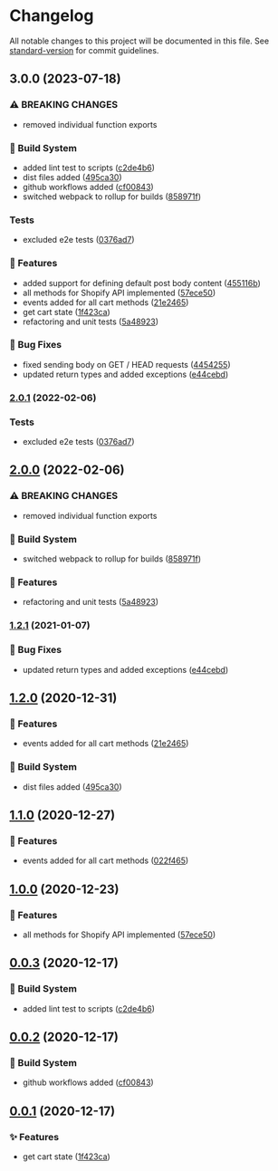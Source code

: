 # Changelog

All notable changes to this project will be documented in this file. See [standard-version](https://github.com/conventional-changelog/standard-version) for commit guidelines.

## 3.0.0 (2023-07-18)


### ⚠ BREAKING CHANGES

* removed individual function exports

### :memo: Build System

* added lint test to scripts ([c2de4b6](https://github.com/loicnestler/shopify-cart-fetch/commit/c2de4b69f51c43b31de070622480861b48a2da23))
* dist files added ([495ca30](https://github.com/loicnestler/shopify-cart-fetch/commit/495ca30e8b60d64bad76383536294bf18ca02e54))
* github workflows added ([cf00843](https://github.com/loicnestler/shopify-cart-fetch/commit/cf008433a97bd3e9fb1191301a68ac59c6a1acc0))
* switched webpack to rollup for builds ([858971f](https://github.com/loicnestler/shopify-cart-fetch/commit/858971f68a7a6bdd7a5c4679c972de2b2c86e9e0))


### Tests

* excluded e2e tests ([0376ad7](https://github.com/loicnestler/shopify-cart-fetch/commit/0376ad7189808df6443c85226ed538fd81d84239))


### :rocket: Features

* added support for defining default post body content ([455116b](https://github.com/loicnestler/shopify-cart-fetch/commit/455116ba927a9880683ee1906b141a0eeac2ea87))
* all methods for Shopify API implemented ([57ece50](https://github.com/loicnestler/shopify-cart-fetch/commit/57ece50e310f46c5ff365049f1f6c4799765f4ef))
* events added for all cart methods ([21e2465](https://github.com/loicnestler/shopify-cart-fetch/commit/21e24650fe4bec7569bc506aa016e0f991230f06))
* get cart state ([1f423ca](https://github.com/loicnestler/shopify-cart-fetch/commit/1f423ca27f413e74409602cad282de5ac49eea11))
* refactoring and unit tests ([5a48923](https://github.com/loicnestler/shopify-cart-fetch/commit/5a48923679e1835d50125a9562d892ba01af077c))


### :bug: Bug Fixes

* fixed sending body on GET / HEAD requests ([4454255](https://github.com/loicnestler/shopify-cart-fetch/commit/44542555bf848a138e610f322baf3e8ccd145bd4))
* updated return types and added exceptions ([e44cebd](https://github.com/loicnestler/shopify-cart-fetch/commit/e44cebd562c7e3b27cc56544c50e20226270cc7c))

### [2.0.1](https://github.com/hayes0724/shopify-cart-fetch/compare/v2.0.0...v2.0.1) (2022-02-06)


### Tests

* excluded e2e tests ([0376ad7](https://github.com/hayes0724/shopify-cart-fetch/commit/0376ad7189808df6443c85226ed538fd81d84239))

## [2.0.0](https://github.com/hayes0724/shopify-cart-fetch/compare/v1.2.1...v2.0.0) (2022-02-06)


### ⚠ BREAKING CHANGES

* removed individual function exports

### :memo: Build System

* switched webpack to rollup for builds ([858971f](https://github.com/hayes0724/shopify-cart-fetch/commit/858971f68a7a6bdd7a5c4679c972de2b2c86e9e0))


### :rocket: Features

* refactoring and unit tests ([5a48923](https://github.com/hayes0724/shopify-cart-fetch/commit/5a48923679e1835d50125a9562d892ba01af077c))

### [1.2.1](https://github.com/hayes0724/shopify-cart-fetch/compare/v1.2.0...v1.2.1) (2021-01-07)


### :bug: Bug Fixes

* updated return types and added exceptions ([e44cebd](https://github.com/hayes0724/shopify-cart-fetch/commit/e44cebd562c7e3b27cc56544c50e20226270cc7c))

## [1.2.0](https://github.com/hayes0724/shopify-cart-fetch/compare/v1.0.0...v1.2.0) (2020-12-31)


### :rocket: Features

* events added for all cart methods ([21e2465](https://github.com/hayes0724/shopify-cart-fetch/commit/21e24650fe4bec7569bc506aa016e0f991230f06))


### :memo: Build System

* dist files added ([495ca30](https://github.com/hayes0724/shopify-cart-fetch/commit/495ca30e8b60d64bad76383536294bf18ca02e54))

## [1.1.0](https://github.com/hayes0724/shopify-cart-fetch/compare/v1.0.0...v1.1.0) (2020-12-27)


### :rocket: Features

* events added for all cart methods ([022f465](https://github.com/hayes0724/shopify-cart-fetch/commit/022f465a8848f2e8dcad5283eb67adffe0fa6cc5))

## [1.0.0](https://github.com/hayes0724/shopify-cart-fetch/compare/v0.0.3...v1.0.0) (2020-12-23)


### :rocket: Features

* all methods for Shopify API implemented ([57ece50](https://github.com/hayes0724/shopify-cart-fetch/commit/57ece50e310f46c5ff365049f1f6c4799765f4ef))

## [0.0.3](https://github.com/hayes0724/shopify-cart-fetch/compare/v0.0.2...v0.0.3) (2020-12-17)


### :wrench: Build System

* added lint test to scripts ([c2de4b6](https://github.com/hayes0724/shopify-cart-fetch/commit/c2de4b69f51c43b31de070622480861b48a2da23))


## [0.0.2](https://github.com/hayes0724/shopify-cart-fetch/compare/0.0.1...v0.0.2) (2020-12-17)


### :wrench: Build System

* github workflows added ([cf00843](https://github.com/hayes0724/shopify-cart-fetch/commit/cf008433a97bd3e9fb1191301a68ac59c6a1acc0))


## [0.0.1](https://github.com/hayes0724/shopify-cart-fetch/compare/1f423ca27f413e74409602cad282de5ac49eea11...0.0.1) (2020-12-17)


### :sparkles: Features

* get cart state ([1f423ca](https://github.com/hayes0724/shopify-cart-fetch/commit/1f423ca27f413e74409602cad282de5ac49eea11))
